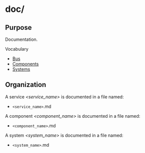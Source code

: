 # doc/

## Purpose

Documentation.

Vocabulary

- [Bus](Bus.md)
- [Components](Components.md)
- [Systems](Systems.md)


## Organization

A service *<service_name>* is documented in a file named:

 - `<service_name>`.md 


A component *<component_name>* is documented in a file named:

 - `<component_name>`.md 


A system *<system_name>* is documented in a file named:

 - `<system_name>`.md 
